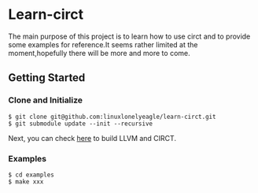 # Learn-circt
The main purpose of this project is to learn how to use circt and to provide some examples for reference.It seems rather limited at the moment,hopefully there will be more and more to come.
## Getting Started
### Clone and Initialize
```
$ git clone git@github.com:linuxlonelyeagle/learn-circt.git
$ git submodule update --init --recursive 
```
Next, you can check [here](https://github.com/llvm/circt#setting-this-up) to build LLVM and CIRCT.
### Examples
```
$ cd examples
$ make xxx
```
